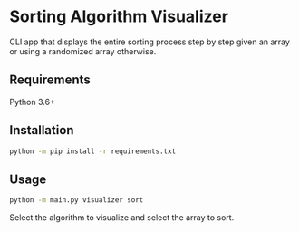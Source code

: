 # Sorting Algorithm Visualizer

CLI app that displays the entire sorting process step by step given an array or using a randomized array otherwise.

## Requirements

Python 3.6+

## Installation

```bash
python -m pip install -r requirements.txt
```

## Usage

```bash
python -m main.py visualizer sort
```

Select the algorithm to visualize and select the array to sort.
